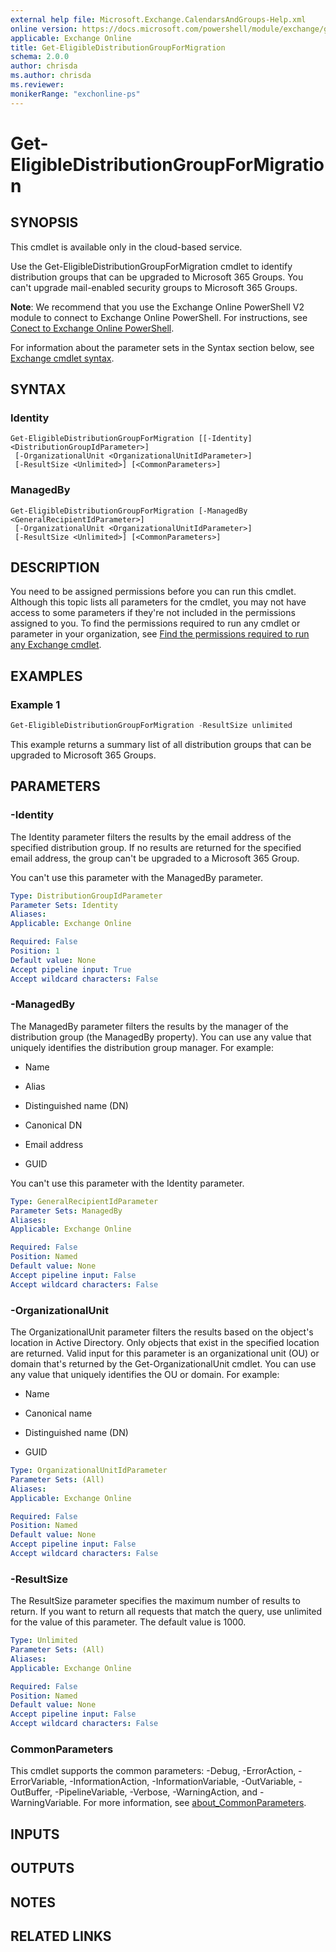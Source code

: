 ```yaml
---
external help file: Microsoft.Exchange.CalendarsAndGroups-Help.xml
online version: https://docs.microsoft.com/powershell/module/exchange/get-eligibledistributiongroupformigration
applicable: Exchange Online
title: Get-EligibleDistributionGroupForMigration
schema: 2.0.0
author: chrisda
ms.author: chrisda
ms.reviewer:
monikerRange: "exchonline-ps"
---
```


# Get-EligibleDistributionGroupForMigration

## SYNOPSIS
This cmdlet is available only in the cloud-based service.

Use the Get-EligibleDistributionGroupForMigration cmdlet to identify distribution groups that can be upgraded to Microsoft 365 Groups. You can't upgrade mail-enabled security groups to Microsoft 365 Groups.

**Note**: We recommend that you use the Exchange Online PowerShell V2 module to connect to Exchange Online PowerShell. For instructions, see [Conect to Exchange Online PowerShell](https://docs.microsoft.com/powershell/exchange/connect-to-exchange-online-powershell).

For information about the parameter sets in the Syntax section below, see [Exchange cmdlet syntax](https://docs.microsoft.com/powershell/exchange/exchange-cmdlet-syntax).

## SYNTAX

### Identity
```
Get-EligibleDistributionGroupForMigration [[-Identity] <DistributionGroupIdParameter>]
 [-OrganizationalUnit <OrganizationalUnitIdParameter>]
 [-ResultSize <Unlimited>] [<CommonParameters>]
```

### ManagedBy
```
Get-EligibleDistributionGroupForMigration [-ManagedBy <GeneralRecipientIdParameter>]
 [-OrganizationalUnit <OrganizationalUnitIdParameter>]
 [-ResultSize <Unlimited>] [<CommonParameters>]
```

## DESCRIPTION
You need to be assigned permissions before you can run this cmdlet. Although this topic lists all parameters for the cmdlet, you may not have access to some parameters if they're not included in the permissions assigned to you. To find the permissions required to run any cmdlet or parameter in your organization, see [Find the permissions required to run any Exchange cmdlet](https://docs.microsoft.com/powershell/exchange/find-exchange-cmdlet-permissions).

## EXAMPLES

### Example 1
```powershell
Get-EligibleDistributionGroupForMigration -ResultSize unlimited
```

This example returns a summary list of all distribution groups that can be upgraded to Microsoft 365 Groups.

## PARAMETERS

### -Identity
The Identity parameter filters the results by the email address of the specified distribution group. If no results are returned for the specified email address, the group can't be upgraded to a Microsoft 365 Group.

You can't use this parameter with the ManagedBy parameter.

```yaml
Type: DistributionGroupIdParameter
Parameter Sets: Identity
Aliases:
Applicable: Exchange Online

Required: False
Position: 1
Default value: None
Accept pipeline input: True
Accept wildcard characters: False
```

### -ManagedBy
The ManagedBy parameter filters the results by the manager of the distribution group (the ManagedBy property). You can use any value that uniquely identifies the distribution group manager. For example:

- Name

- Alias

- Distinguished name (DN)

- Canonical DN

- Email address

- GUID

You can't use this parameter with the Identity parameter.

```yaml
Type: GeneralRecipientIdParameter
Parameter Sets: ManagedBy
Aliases:
Applicable: Exchange Online

Required: False
Position: Named
Default value: None
Accept pipeline input: False
Accept wildcard characters: False
```

### -OrganizationalUnit
The OrganizationalUnit parameter filters the results based on the object's location in Active Directory. Only objects that exist in the specified location are returned. Valid input for this parameter is an organizational unit (OU) or domain that's returned by the Get-OrganizationalUnit cmdlet. You can use any value that uniquely identifies the OU or domain. For example:

- Name

- Canonical name

- Distinguished name (DN)

- GUID

```yaml
Type: OrganizationalUnitIdParameter
Parameter Sets: (All)
Aliases:
Applicable: Exchange Online

Required: False
Position: Named
Default value: None
Accept pipeline input: False
Accept wildcard characters: False
```

### -ResultSize
The ResultSize parameter specifies the maximum number of results to return. If you want to return all requests that match the query, use unlimited for the value of this parameter. The default value is 1000.

```yaml
Type: Unlimited
Parameter Sets: (All)
Aliases:
Applicable: Exchange Online

Required: False
Position: Named
Default value: None
Accept pipeline input: False
Accept wildcard characters: False
```

### CommonParameters
This cmdlet supports the common parameters: -Debug, -ErrorAction, -ErrorVariable, -InformationAction, -InformationVariable, -OutVariable, -OutBuffer, -PipelineVariable, -Verbose, -WarningAction, and -WarningVariable. For more information, see [about_CommonParameters](https://go.microsoft.com/fwlink/p/?LinkID=113216).

## INPUTS

###  

## OUTPUTS

###  

## NOTES

## RELATED LINKS
